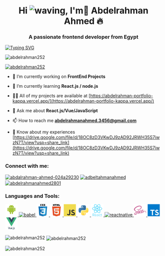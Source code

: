 <h1 align="center">Hi <img src="https://raw.githubusercontent.com/MartinHeinz/MartinHeinz/master/wave.gif" alt="waving" />, I'm ِAbdelrahman Ahmed 🔥</h1>
<h3 align="center">A passionate frontend developer from Egypt</h3>
<a href="https://git.io/typing-svg"><img src="https://readme-typing-svg.demolab.com?font=Fira+Code&weight=600&pause=1000&color=F7111B&width=435&lines=Welcome+to+my+Github+Profile%F0%9F%94%A5..;call+me+Abdo;I'm+a+Software+Engineer+" alt="Typing SVG" /></a>
<p align="left"> <img src="https://komarev.com/ghpvc/?username=abdelrahman252&label=Profile%20views&color=0e75b6&style=flat" alt="abdelrahman252" /> </p>

<p align="left"> <a href="https://github.com/ryo-ma/github-profile-trophy"><img src="https://github-profile-trophy.vercel.app/?username=abdelrahman252" alt="abdelrahman252" /></a> </p>

- 🔭 I’m currently working on **FrontEnd Projects**

- 🌱 I’m currently learning **React.js / node.js**

- 👨‍💻 All of my projects are available at [https://abdelrahman-portfolio-kappa.vercel.app/](https://abdelrahman-portfolio-kappa.vercel.app/)

- 💬 Ask me about **React.js/Vue/JavaScript**

- 📫 How to reach me **abdelrahmanahmed.3456@gmail.com**

- 📄 Know about my experiences [https://drive.google.com/file/d/18OC8zD3VKwDJ9zAD92JRWH35S7iwzN7T/view?usp=share_link](https://drive.google.com/file/d/18OC8zD3VKwDJ9zAD92JRWH35S7iwzN7T/view?usp=share_link)

<h3 align="left">Connect with me:</h3>
<p align="left">
<a href="https://linkedin.com/in/abdalrahman-ahmed-024a29230" target="blank"><img align="center" src="https://raw.githubusercontent.com/rahuldkjain/github-profile-readme-generator/master/src/images/icons/Social/linked-in-alt.svg" alt="abdalrahman-ahmed-024a29230" height="30" width="40" /></a>
<a href="https://fb.com/adbeltahmanahmed" target="blank"><img align="center" src="https://raw.githubusercontent.com/rahuldkjain/github-profile-readme-generator/master/src/images/icons/Social/facebook.svg" alt="adbeltahmanahmed" height="30" width="40" /></a>
<a href="https://instagram.com/abdelrahmanahmed2801" target="blank"><img align="center" src="https://raw.githubusercontent.com/rahuldkjain/github-profile-readme-generator/master/src/images/icons/Social/instagram.svg" alt="abdelrahmanahmed2801" height="30" width="40" /></a>
</p>

<h3 align="left">Languages and Tools:</h3>
<p align="left"> <a href="https://developer.android.com" target="_blank" rel="noreferrer"> <img src="https://raw.githubusercontent.com/devicons/devicon/master/icons/android/android-original-wordmark.svg" alt="android" width="40" height="40"/> </a> <a href="https://babeljs.io/" target="_blank" rel="noreferrer"> <img src="https://www.vectorlogo.zone/logos/babeljs/babeljs-icon.svg" alt="babel" width="40" height="40"/> </a> <a href="https://www.w3schools.com/css/" target="_blank" rel="noreferrer"> <img src="https://raw.githubusercontent.com/devicons/devicon/master/icons/css3/css3-original-wordmark.svg" alt="css3" width="40" height="40"/> </a> <a href="https://www.w3.org/html/" target="_blank" rel="noreferrer"> <img src="https://raw.githubusercontent.com/devicons/devicon/master/icons/html5/html5-original-wordmark.svg" alt="html5" width="40" height="40"/> </a> <a href="https://developer.mozilla.org/en-US/docs/Web/JavaScript" target="_blank" rel="noreferrer"> <img src="https://raw.githubusercontent.com/devicons/devicon/master/icons/javascript/javascript-original.svg" alt="javascript" width="40" height="40"/> </a> <a href="https://www.python.org" target="_blank" rel="noreferrer"> <img src="https://raw.githubusercontent.com/devicons/devicon/master/icons/python/python-original.svg" alt="python" width="40" height="40"/> </a> <a href="https://reactjs.org/" target="_blank" rel="noreferrer"> <img src="https://raw.githubusercontent.com/devicons/devicon/master/icons/react/react-original-wordmark.svg" alt="react" width="40" height="40"/> </a> <a href="https://reactnative.dev/" target="_blank" rel="noreferrer"> <img src="https://reactnative.dev/img/header_logo.svg" alt="reactnative" width="40" height="40"/> </a> <a href="https://sass-lang.com" target="_blank" rel="noreferrer"> <img src="https://raw.githubusercontent.com/devicons/devicon/master/icons/sass/sass-original.svg" alt="sass" width="40" height="40"/> </a> <a href="https://www.typescriptlang.org/" target="_blank" rel="noreferrer"> <img src="https://raw.githubusercontent.com/devicons/devicon/master/icons/typescript/typescript-original.svg" alt="typescript" width="40" height="40"/> </a> <a href="https://vuejs.org/" target="_blank" rel="noreferrer"> <img src="https://raw.githubusercontent.com/devicons/devicon/master/icons/vuejs/vuejs-original-wordmark.svg" alt="vuejs" width="40" height="40"/> </a> </p>

<p><img align="left" src="https://github-readme-stats.vercel.app/api/top-langs?username=abdelrahman252&show_icons=true&locale=en&layout=compact" alt="abdelrahman252" /></p>

<p>&nbsp;<img align="center" src="https://github-readme-stats.vercel.app/api?username=abdelrahman252&show_icons=true&locale=en" alt="abdelrahman252" /></p>

<p><img align="center" src="https://github-readme-streak-stats.herokuapp.com/?user=abdelrahman252&" alt="abdelrahman252" /></p>
